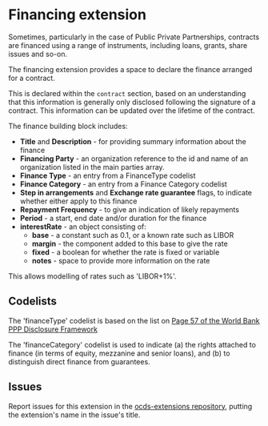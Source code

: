 # Financing extension

Sometimes, particularly in the case of Public Private Partnerships, contracts are financed using a range of instruments, including loans, grants, share issues and so-on.

The financing extension provides a space to declare the finance arranged for a contract.

This is declared within the ```contract``` section, based on an understanding that this information is generally only disclosed following the signature of a contract. This information can be updated over the lifetime of the contract.

The finance building block includes:

* **Title** and **Description** - for providing summary information about the finance
* **Financing Party** - an organization reference to the id and name of an organization listed in the main parties array.
* **Finance Type** - an entry from a FinanceType codelist
* **Finance Category** - an entry from a Finance Category codelist
* **Step in arrangements** and **Exchange rate guarantee** flags, to indicate whether either apply to this finance
* **Repayment Frequency** - to give an indication of likely repayments
* **Period** - a start, end date and/or duration for the finance
* **interestRate** - an object consisting of:
  * **base** - a constant such as 0.1, or a known rate such as LIBOR
  * **margin** - the component added to this base to give the rate
  * **fixed** - a boolean for whether the rate is fixed or variable
  * **notes** - space to provide more information on the rate

This allows modelling of rates such as 'LIBOR+1%'.

## Codelists

The 'financeType' codelist is based on the list on [Page 57 of the World Bank PPP Disclosure Framework](http://pubdocs.worldbank.org/en/143671469558797229/FrameworkPPPDisclosure-071416.pdf#page=57)

The 'financeCategory' codelist is used to indicate (a) the rights attached to finance (in terms of equity, mezzanine and senior loans), and (b) to distinguish direct finance from guarantees.

## Issues

Report issues for this extension in the [ocds-extensions repository](https://github.com/open-contracting/ocds-extensions/issues), putting the extension's name in the issue's title.
